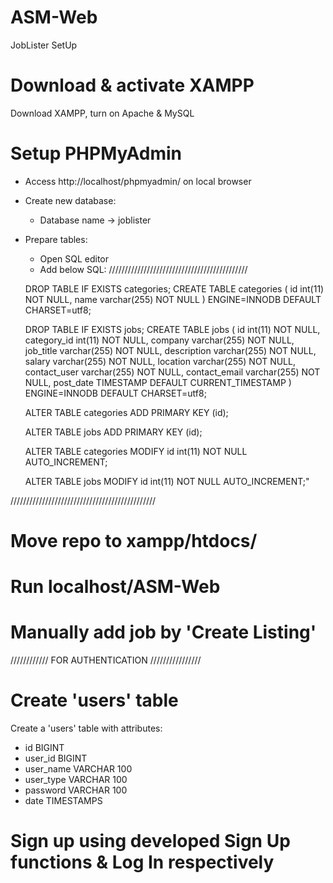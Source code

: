 # ASM-Web
 JobLister SetUp

# Download & activate XAMPP
Download XAMPP, turn on Apache & MySQL

# Setup PHPMyAdmin

- Access http://localhost/phpmyadmin/ on local browser
- Create new database: 
    + Database name -> joblister
- Prepare tables:
    + Open SQL editor
    + Add below SQL:
////////////////////////////////////////////

    DROP TABLE IF EXISTS categories;
    CREATE TABLE categories (
        id int(11) NOT NULL,
        name varchar(255) NOT NULL
    ) ENGINE=INNODB DEFAULT CHARSET=utf8;

    DROP TABLE IF EXISTS jobs;
    CREATE TABLE jobs (
        id int(11) NOT NULL,
        category_id int(11) NOT NULL,
        company varchar(255) NOT NULL,
        job_title varchar(255) NOT NULL,
        description varchar(255) NOT NULL,
        salary varchar(255) NOT NULL,
        location varchar(255) NOT NULL,
        contact_user varchar(255) NOT NULL,
        contact_email varchar(255) NOT NULL,
        post_date TIMESTAMP DEFAULT CURRENT_TIMESTAMP
    ) ENGINE=INNODB DEFAULT CHARSET=utf8;


    ALTER TABLE categories
        ADD PRIMARY KEY (id);

    ALTER TABLE jobs
        ADD PRIMARY KEY (id);

    ALTER TABLE categories
        MODIFY id int(11) NOT NULL AUTO_INCREMENT;

    ALTER TABLE jobs
        MODIFY id int(11) NOT NULL AUTO_INCREMENT;"
    
//////////////////////////////////////////////

# Move repo to xampp/htdocs/

# Run localhost/ASM-Web

# Manually add job by 'Create Listing'

//////////// FOR AUTHENTICATION ////////////////

# Create 'users' table

Create a 'users' table with attributes:

- id BIGINT
- user_id BIGINT
- user_name VARCHAR 100
- user_type VARCHAR 100
- password VARCHAR 100
- date TIMESTAMPS

# Sign up using developed Sign Up functions & Log In respectively